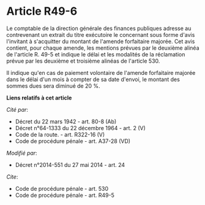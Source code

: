 # Article R49-6

Le   comptable de la direction générale des finances publiques adresse au contrevenant un extrait du titre exécutoire le
concernant sous forme d'avis l'invitant à s'acquitter du montant de l'amende forfaitaire majorée. Cet avis contient, pour
chaque amende, les mentions prévues par le deuxième alinéa de l'article R. 49-5 et indique le délai et les modalités de la
réclamation prévue par les deuxième et troisième alinéas de l'article 530. 

Il indique qu'en cas de paiement volontaire de l'amende forfaitaire majorée dans le délai d'un mois à compter de sa date
d'envoi, le montant des sommes dues sera diminué de 20 %.

**Liens relatifs à cet article**

_Cité par_:

  - Décret du 22 mars 1942 - art. 80-8 (Ab)
  - Décret n°64-1333 du 22 décembre 1964 - art. 2 (V)
  - Code de la route. - art. R322-16 (V)
  - Code de procédure pénale - art. A37-28 (VD)

_Modifié par_:

  - Décret n°2014-551 du 27 mai 2014 - art. 24

_Cite_:

  - Code de procédure pénale - art. 530
  - Code de procédure pénale - art. R49-5
